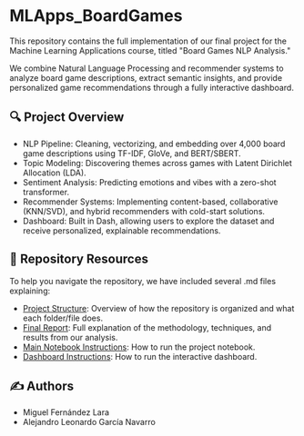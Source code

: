 # MLApps_BoardGames
This repository contains the full implementation of our final project for the Machine Learning Applications course, titled "Board Games NLP Analysis."

We combine Natural Language Processing and recommender systems to analyze board game descriptions, extract semantic insights, and provide personalized game recommendations through a fully interactive dashboard.

## 🔍 Project Overview
- NLP Pipeline: Cleaning, vectorizing, and embedding over 4,000 board game descriptions using TF-IDF, GloVe, and BERT/SBERT.
- Topic Modeling: Discovering themes across games with Latent Dirichlet Allocation (LDA).
- Sentiment Analysis: Predicting emotions and vibes with a zero-shot transformer.
- Recommender Systems: Implementing content-based, collaborative (KNN/SVD), and hybrid recommenders with cold-start solutions.
- Dashboard: Built in Dash, allowing users to explore the dataset and receive personalized, explainable recommendations.

## 📂 Repository Resources
To help you navigate the repository, we have included several .md files explaining:
- [Project Structure](https://github.com/alexgaarciia/MLApps_BoardGames/blob/main/docs/REPO_STRUCTURE.md): Overview of how the repository is organized and what each folder/file does.
- [Final Report](https://github.com/alexgaarciia/MLApps_BoardGames/blob/main/docs/REPORT.md): Full explanation of the methodology, techniques, and results from our analysis.
- [Main Notebook Instructions](https://github.com/alexgaarciia/MLApps_BoardGames/blob/main/docs/NOTEBOOKS.md): How to run the project notebook.
- [Dashboard Instructions](https://github.com/alexgaarciia/MLApps_BoardGames/blob/main/docs/DASHBOARD.md): How to run the interactive dashboard.

## ✍️ Authors
- Miguel Fernández Lara
- Alejandro Leonardo García Navarro
  
